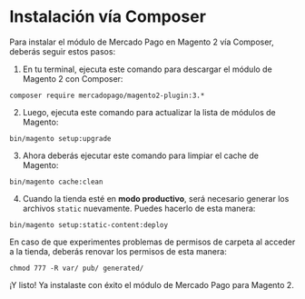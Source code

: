 # Instalación vía Composer

Para instalar el módulo de Mercado Pago en Magento 2 vía Composer, deberás seguir estos pasos:

1. En tu terminal, ejecuta este comando para descargar el módulo de Magento 2 con Composer:

```
composer require mercadopago/magento2-plugin:3.*
```

2. Luego, ejecuta este comando para actualizar la lista de módulos de Magento:

```
bin/magento setup:upgrade
```

3. Ahora deberás ejecutar este comando para limpiar el cache de Magento:

```
bin/magento cache:clean
```

4. Cuando la tienda esté en **modo productivo**, será necesario generar los archivos `static` nuevamente. Puedes hacerlo de esta manera:

```
bin/magento setup:static-content:deploy
```

En caso de que experimentes problemas de permisos de carpeta al acceder a la tienda, deberás renovar los permisos de esta manera:

```
chmod 777 -R var/ pub/ generated/
```

¡Y listo! Ya instalaste con éxito el módulo de Mercado Pago para Magento 2.
